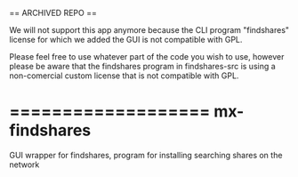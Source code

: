 == ARCHIVED REPO ==

We will not support this app anymore because the CLI program "findshares" license for which we added the GUI is not compatible with GPL. 

Please feel free to use whatever part of the code you wish to use, however please be aware that the findshares program in findshares-src is using a non-comercial custom license that is not compatible with GPL.

===================
mx-findshares
===================

GUI wrapper for findshares, program for installing searching shares on the network

